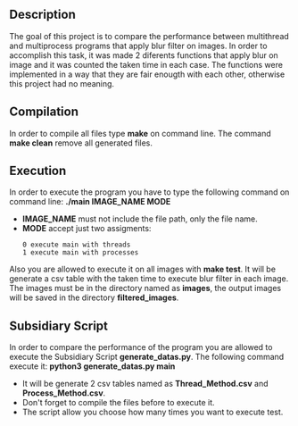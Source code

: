 ## Description
The goal of this project is to compare the performance between multithread and multiprocess programs that apply blur filter on images. In order to accomplish this task, it was made 2 diferents functions that apply blur on image and it was counted the taken time in each case. The functions were implemented in a way that they are fair enougth with each other, otherwise this project had no meaning.

## Compilation
In order to compile all files type **make** on command line. The command **make clean** remove all generated files.

## Execution
In order to execute the program you have to type the following command on command line: **./main IMAGE_NAME MODE**

- **IMAGE_NAME** must not include the file path, only the file name.
- **MODE** accept just two assigments:
  ```
  0 execute main with threads
  1 execute main with processes
  ```
Also you are allowed to execute it on all images with **make test**. It will be generate a csv table with the taken time to execute blur filter in each image. The images must be in the directory named as **images**, the output images will be saved in the directory **filtered_images**.

## Subsidiary Script
In order to compare the performance of the program you are allowed to execute the Subsidiary Script **generate_datas.py**.
The following command execute it: **python3 generate_datas.py main**

- It will be generate 2 csv tables named as __Thread_Method.csv__ and __Process_Method.csv__.
- Don't forget to compile the files before to execute it.
- The script allow you choose how many times you want to execute test.
